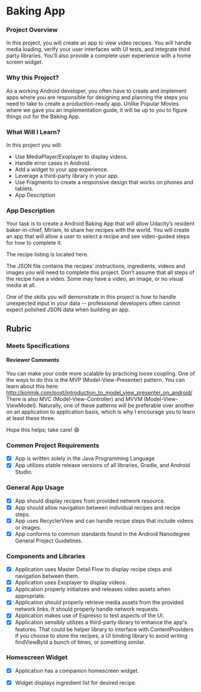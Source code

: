 # Baking App

### Project Overview
In this project, you will create an app to view video recipes. You will handle media loading, verify your user interfaces with UI tests, and integrate third party libraries. You'll also provide a complete user experience with a home screen widget.

### Why this Project?
As a working Android developer, you often have to create and implement apps where you are responsible for designing and planning the steps you need to take to create a production-ready app. Unlike Popular Movies where we gave you an implementation guide, it will be up to you to figure things out for the Baking App.

### What Will I Learn?
In this project you will:
* Use MediaPlayer/Exoplayer to display videos.
* Handle error cases in Android.
* Add a widget to your app experience.
* Leverage a third-party library in your app.
* Use Fragments to create a responsive design that works on phones and tablets.
* App Description

### App Description
Your task is to create a Android Baking App that will allow Udacity’s resident baker-in-chief, Miriam, to share her recipes with the world. You will create an app that will allow a user to select a recipe and see video-guided steps for how to complete it.

The recipe listing is located here.

The JSON file contains the recipes' instructions, ingredients, videos and images you will need to complete this project. Don’t assume that all steps of the recipe have a video. Some may have a video, an image, or no visual media at all.

One of the skills you will demonstrate in this project is how to handle unexpected input in your data -- professional developers often cannot expect polished JSON data when building an app.

## Rubric

### Meets Specifications
#### Reviewer Comments
You can make your code more scalable by practicing loose coupling. One of the ways to do this is the MVP (Model-View-Presenter) pattern. You can learn about this here: http://konmik.com/post/introduction_to_model_view_presenter_on_android/ There is also MVC (Model-View-Controller) and MVVM (Model-View-ViewModel). Naturally, one of these patterns will be preferable over another on an application to application basis, which is why I encourage you to learn at least these three.

Hope this helps; take care! :smile:

### Common Project Requirements
- [x] App is written solely in the Java Programming Language
- [x] App utilizes stable release versions of all libraries, Gradle, and Android Studio.

### General App Usage
- [x] App should display recipes from provided network resource.
- [x] App should allow navigation between individual recipes and recipe steps.
- [x] App uses RecyclerView and can handle recipe steps that include videos or images.
- [x] App conforms to common standards found in the Android Nanodegree General Project Guidelines.

### Components and Libraries
- [x] Application uses Master Detail Flow to display recipe steps and navigation between them.
- [x] Application uses Exoplayer to display videos.
- [x] Application properly initializes and releases video assets when appropriate.
- [x] Application should properly retrieve media assets from the provided network links. It should properly handle network requests.
- [x] Application makes use of Espresso to test aspects of the UI.
- [x] Application sensibly utilizes a third-party library to enhance the app's features. That could be helper library to interface with ContentProviders if you choose to store the recipes, a UI binding library to avoid writing findViewById a bunch of times, or something similar.

### Homescreen Widget
- [x] Application has a companion homescreen widget.
- [x] Widget displays ingredient list for desired recipe.

